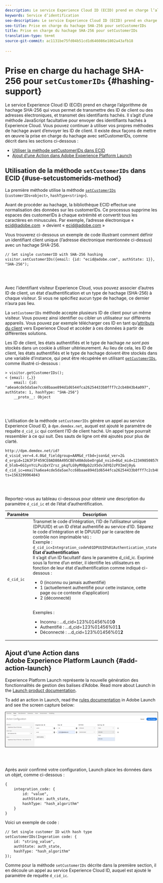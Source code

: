 ```yaml
---
description: Le service Experience Cloud ID (ECID) prend en charge l’algorithme de hachage SHA-256 qui vous permet de transmettre des ID de client ou des adresses électroniques, et transmet des identifiants hachés. Il s’agit d’une méthode JavaScript facultative pour envoyer des identifiants hachés à Experience Cloud. Vous pouvez continuer à utiliser vos propres méthodes de hachage avant d’envoyer les ID de client.
keywords: Service d’identification
seo-description: Le service Experience Cloud ID (ECID) prend en charge l’algorithme de hachage SHA-256 qui vous permet de transmettre des ID de client ou des adresses électroniques, et transmet des identifiants hachés. Il s’agit d’une méthode JavaScript facultative pour envoyer des identifiants hachés à Experience Cloud. Vous pouvez continuer à utiliser vos propres méthodes de hachage avant d’envoyer les ID de client.
seo-title: Prise en charge du hachage SHA-256 pour setCustomerIDs
title: Prise en charge du hachage SHA-256 pour setCustomerIDs
translation-type: tm+mt
source-git-commit: ac1131be75fd04b51cd1d646086e1802a43afb18

---
```



# Prise en charge du hachage SHA-256 pour `setCustomerIDs` {#hashing-support}

Le service Experience Cloud ID (ECID) prend en charge l’algorithme de hachage SHA-256 qui vous permet de transmettre des ID de client ou des adresses électroniques, et transmet des identifiants hachés. Il s’agit d’une méthode JavaScript facultative pour envoyer des identifiants hachés à Experience Cloud. Vous pouvez continuer à utiliser vos propres méthodes de hachage avant d’envoyer les ID de client.
Il existe deux façons de mettre en œuvre la prise en charge du hachage avec setCustomerIDs, comme décrit dans les sections ci-dessous :

* [Utiliser la méthode setCustomerIDs dans ECID](/help/reference/hashing-support.md#use-setcustomerids-method)
* [Ajout d’une Action dans Adobe Experience Platform Launch](/help/reference/hashing-support.md#add-action-launch)

## Utilisation de la méthode `setCustomerIDs` dans ECID {#use-setcustomerids-method}

La première méthode utilise la méthode [`setCustomerIDs`](/help/library/get-set/setcustomerids.md) (`customerIDs<object>`, `hashType<string>`).

Avant de procéder au hachage, la bibliothèque ECID effectue une normalisation des données sur les customerIDs. Ce processus supprime les espaces des customerIDs à chaque extrémité et convertit tous les caractères en minuscules. Par exemple, l’adresse électronique «  ecid@adobe.com  » devient « ecid@adobe.com »

Vous trouverez ci-dessous un exemple de code illustrant comment définir un identifiant client unique (l’adresse électronique mentionnée ci-dessus) avec un hachage SHA-256.

```
// Set single customerID with SHA-256 hashing
visitor.setCustomerIDs({email: {id: "ecid@adobe.com", authState: 1}}, "SHA-256");
```

<br> 

Avec l’identifiant visiteur Experience Cloud, vous pouvez associer d’autres ID de client, un état d’authentification et un type de hachage (SHA-256) à chaque visiteur. Si vous ne spécifiez aucun type de hachage, ce dernier n’aura pas lieu.

La `setCustomerIDs` méthode accepte plusieurs ID de client pour un même visiteur. Vous pouvez ainsi identifier ou cibler un utilisateur sur différents appareils. Vous pouvez par exemple télécharger ces ID en tant qu’[attributs du client](https://docs.adobe.com/content/help/en/core-services/interface/customer-attributes/attributes.html) vers Experience Cloud et accéder à ces données à partir de différentes solutions.

Les ID de client, les états authentifiés et le type de hachage *ne sont pas* stockés dans un cookie à utiliser ultérieurement. Au lieu de cela, les ID de client, les états authentifiés et le type de hachage doivent être stockés dans une variable d’instance, qui peut être récupérée en utilisant [`getCustomerIDs`](/help/library/get-set/getcustomerids.md), comme illustré ci-dessous :

```
> visitor.getCustomerIDs();
< {email: {…}}
    email: {id: "a6ea4cde5da5ae7cc68baae894d1d6544fca26254433b0fff7c2cb4843b4a097", authState: 1, hashType: "SHA-256"}
    __proto__: Object
```

<br> 

L’utilisation de la méthode `setCustomerIDs` génère un appel au service Experience Cloud ID, à `dpm.demdex.net`, auquel est ajouté le paramètre de requête `d_cid_ic` qui contient l’ID de client haché. Un appel type pourrait ressembler à ce qui suit. Des sauts de ligne ont été ajoutés pour plus de clarté.

```
http://dpm.demdex.net/id?d_visid_ver=4.4.0&d_fieldgroup=AAM&d_rtbd=json&d_ver=2&
d_orgid=12A3F3F459CE0AD80A495CBE%40AdobeOrg&d_nsid=0&d_mid=12349850857640731290890207735189050123&
d_blob=6G1ynYcLPuiQxYZrsz_pkqfLG9yMXBpb2zX5dvJdYQJzPXImdj0y&
d_cid_ic=email%a6ea4cde5da5ae7cc68baae894d1d6544fca26254433b0fff7c2cb4843b4a097%011&
ts=1563299964843
```

<br> 

Reportez-vous au tableau ci-dessous pour obtenir une description du paramètre `d_cid_ic` et de l’état d’authentification.

| Paramètre | Description |
|------------|----------|
| `d_cid_ic` | Transmet le code d’intégration, l’ID de l’utilisateur unique (DPUUID) et un ID d’état authentifié au service d’ID. Séparez le code d’intégration et le DPUUID par le caractère de contrôle non imprimable <code>%01</code> : <br> Exemple : <code>d_cid_ic=Integration_code%01DPUUID%01Authentication_state</code> <br> <b>État d’authentification</b> <br> Il s’agit d’un ID facultatif dans le paramètre d_cid_ic. Exprimé sous la forme d’un entier, il identifie les utilisateurs en fonction de leur état d’authentification comme indiqué ci-dessous : <br> <ul><li>0 (inconnu ou jamais authentifié)</li><li>1 (actuellement authentifié pour cette instance, cette page ou ce contexte d’application)</li><li>2 (déconnecté)</li></ul> <br>Exemples :<br> <ul><li>Inconnu : ...d_cid=123%01456%01<b>0</b></li><li>Authentifié : ...d_cid=123%01456%01<b>1</b></li><li>Déconnecté : ...d_cid=123%01456%01<b>2</b></li></ul> |

## Ajout d’une Action dans Adobe Experience Platform Launch {#add-action-launch}

Experience Platform Launch représente la nouvelle génération des fonctionnalités de gestion des balises d’Adobe. Read more about Launch in the [Launch product documentation](https://docs.adobe.com/content/help/en/launch/using/overview.html).

To add an action in Launch, read the [rules documentation](https://docs.adobe.com/help/en/launch/using/reference/manage-resources/rules.html) in Adobe Launch and see the screen capture below:

![](/help/reference/assets/hashing-support.png)

<br> 

Après avoir confirmé votre configuration, Launch place les données dans un objet, comme ci-dessous :

```
{
    integration_code: {
        id: "value",
        authState: auth_state,
        hashType: "hash_algorithm"
    }
}
```

Voici un exemple de code :

```
// Set single customer ID with hash type
setCustomerIDs(Ingeration code: {
    id: "string_value",
    authState: auth_state,
    hashType: "hash_algorithm"
});
```

Comme pour la méthode `setCustomerIDs` décrite dans la première section, il en découle un appel au service Experience Cloud ID, auquel est ajouté le paramètre de requête `d_cid_ic`.